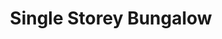 ---
layout: post
categories: [sale, house, bungalow]
title: "Single Storey Bungalow"
price: "75 Lac"
front: "3 Rooms + Tv Lounge + Kitchen"
address: "Hassan Street, Jinah Town"
type: "Bungalow FOR SALE"
area: "10 Marla"
detail1: "15 Years old Building"
---